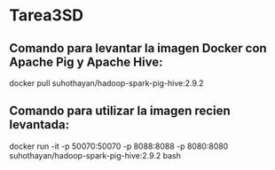 # Tarea3SD
## Comando para levantar la imagen Docker con Apache Pig y Apache Hive:
docker pull suhothayan/hadoop-spark-pig-hive:2.9.2
## Comando para utilizar la imagen recien levantada:
docker run -it -p 50070:50070 -p 8088:8088 -p 8080:8080 suhothayan/hadoop-spark-pig-hive:2.9.2 bash
